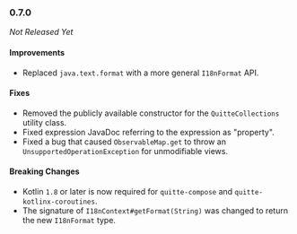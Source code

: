 ### 0.7.0

_Not Released Yet_

#### Improvements

- Replaced `java.text.format` with a more general `I18nFormat` API.

#### Fixes

- Removed the publicly available constructor for the `QuitteCollections` utility
  class.
- Fixed expression JavaDoc referring to the expression as "property".
- Fixed a bug that caused `ObservableMap.get` to throw an
  `UnsupportedOperationException` for unmodifiable views.

#### Breaking Changes

- Kotlin `1.8` or later is now required for `quitte-compose` and
  `quitte-kotlinx-coroutines`.
- The signature of `I18nContext#getFormat(String)` was changed to return the new
  `I18nFormat` type.